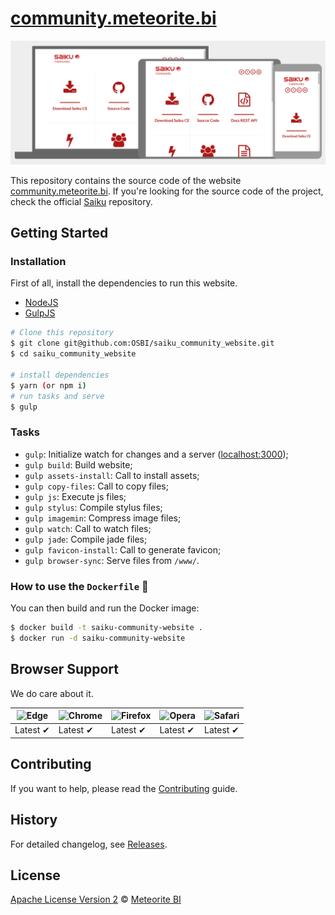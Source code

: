 # [community.meteorite.bi](http://community.meteorite.bi/)

[![saiku-community-website-preview](preview.png)](http://community.meteorite.bi/)

This repository contains the source code of the website [community.meteorite.bi](http://community.meteorite.bi/). If you're looking for the source code of the project, check the official [Saiku](https://github.com/OSBI/saiku) repository.

## Getting Started

### Installation

First of all, install the dependencies to run this website.

- [NodeJS](http://nodejs.org/)
- [GulpJS](http://gulpjs.com/)

```sh
# Clone this repository
$ git clone git@github.com:OSBI/saiku_community_website.git
$ cd saiku_community_website

# install dependencies
$ yarn (or npm i)
# run tasks and serve
$ gulp
```

### Tasks

- `gulp`: Initialize watch for changes and a server ([localhost:3000](http://localhost:3000/));
- `gulp build`: Build website;
- `gulp assets-install`: Call to install assets;
- `gulp copy-files`: Call to copy files;
- `gulp js`: Execute js files;
- `gulp stylus`: Compile stylus files;
- `gulp imagemin`: Compress image files;
- `gulp watch`: Call to watch files;
- `gulp jade`: Compile jade files;
- `gulp favicon-install`: Call to generate favicon;
- `gulp browser-sync`: Serve files from `/www/`.


### How to use the `Dockerfile` :whale:

You can then build and run the Docker image:

```sh
$ docker build -t saiku-community-website .
$ docker run -d saiku-community-website
```

## Browser Support

We do care about it.

![Edge](https://raw.githubusercontent.com/alrra/browser-logos/master/src/edge/edge_48x48.png) | ![Chrome](https://raw.github.com/alrra/browser-logos/master/src/chrome/chrome_48x48.png) | ![Firefox](https://raw.github.com/alrra/browser-logos/master/src/firefox/firefox_48x48.png) | ![Opera](https://raw.github.com/alrra/browser-logos/master/src/opera/opera_48x48.png) | ![Safari](https://raw.github.com/alrra/browser-logos/master/src/safari/safari_48x48.png)
--- | --- | --- | --- | --- |
Latest ✔ | Latest ✔ | Latest ✔ | Latest ✔ | Latest ✔ |

## Contributing

If you want to help, please read the [Contributing](https://github.com/OSBI/saiku_community_website/blob/master/CONTRIBUTING.md) guide.

## History

For detailed changelog, see [Releases](https://github.com/OSBI/saiku_community_website/releases).

## License

[Apache License Version 2](https://github.com/OSBI/saiku_community_website/blob/master/LICENSE) © [Meteorite BI](http://www.meteorite.bi/)
